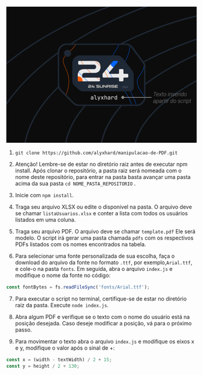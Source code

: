 ![alt text](assets/image.png)

1. ``` git clone https://github.com/alyxhard/manipulacao-de-PDF.git ```

2. Atenção! Lembre-se de estar no diretório raiz antes de executar npm install. Após clonar o repositório, a pasta raiz será nomeada com o nome deste repositório, para entrar na pasta basta avançar uma pasta acima da sua pasta 
``` cd NOME_PASTA_REPOSITORIO ``` .

3. Inicie com ```npm install```.

4. Traga seu arquivo XLSX ou edite o disponivel na pasta. O arquivo deve se chamar ``` listaUsuarios.xlsx ``` e conter a lista com todos os usuários listados em uma coluna.

5. Traga seu arquivo PDF. O arquivo deve se chamar ``` template.pdf ``` Ele será modelo. O script irá gerar uma pasta chamada ``` pdfs ``` com os respectivos PDFs listados com os nomes encontrados na tabela.

6. Para selecionar uma fonte personalizada de sua escolha, faça o download do arquivo da fonte no formato ``` .ttf ```, por exemplo,``` Arial.ttf ```, e cole-o na pasta ``` fonts ```. Em seguida, abra o arquivo ``` index.js ``` e modifique o nome da fonte no código:
```javascript
const fontBytes = fs.readFileSync('fonts/Arial.ttf');
```

7. Para executar o script no terminal, certifique-se de estar no diretório raiz da pasta. Execute ```node index.js```.

8. Abra algum PDF e verifique se o texto com o nome do usuário está na posição desejada. Caso deseje modificar a posição, vá para o próximo passo.

9. Para movimentar o texto abra o arquivo ``` index.js ``` e modifique os eixos x e y, modifique o valor após o sinal de +:
```javascript
const x = (width - textWidth) / 2 + 15;
const y = height / 2 + 130; 
```
